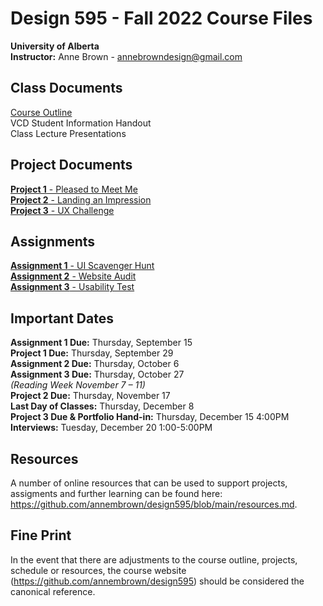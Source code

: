 # Design 595 - Fall 2022 Course Files
**University of Alberta** <br>
**Instructor:** Anne Brown - annebrowndesign@gmail.com

## Class Documents 
[Course Outline](https://github.com/annembrown/design595/blob/main/coure_outline.md) <br>
VCD Student Information Handout <br>
Class Lecture Presentations

## Project Documents 
[**Project 1** - Pleased to Meet Me](https://github.com/annembrown/design595/blob/main/project1.md) <br>
[**Project 2** - Landing an Impression](https://github.com/annembrown/design595/blob/main/project2.md) <br>
[**Project 3** - UX Challenge](https://github.com/annembrown/design595/blob/main/project3.md) <br>

## Assignments 
[**Assignment 1** - UI Scavenger Hunt](https://github.com/annembrown/design595/blob/main/assignment1.md) <br>
[**Assignment 2** - Website Audit](https://github.com/annembrown/design595/blob/main/assignment2.md) <br>
[**Assignment 3** - Usability Test](https://github.com/annembrown/design595/blob/main/assignment3.md) <br>

## Important Dates  
**Assignment 1 Due:** Thursday, September 15<br>
**Project 1 Due:** Thursday, September 29 <br>
**Assignment 2 Due:** Thursday, October 6<br>
**Assignment 3 Due:** Thursday, October 27<br>
*(Reading Week November 7 – 11)* <br>
**Project 2 Due:** Thursday, November 17<br> 
**Last Day of Classes:** Thursday, December 8 <br>
**Project 3 Due & Portfolio Hand-in:** Thursday, December 15 4:00PM <br>
**Interviews:** Tuesday, December 20 1:00-5:00PM <br>

## Resources
A number of online resources that can be used to support projects, assigments and further learning can be found here: https://github.com/annembrown/design595/blob/main/resources.md.

## Fine Print 
In the event that there are adjustments to the course outline, projects, schedule or resources, the course website (https://github.com/annembrown/design595) should be considered the canonical reference.
